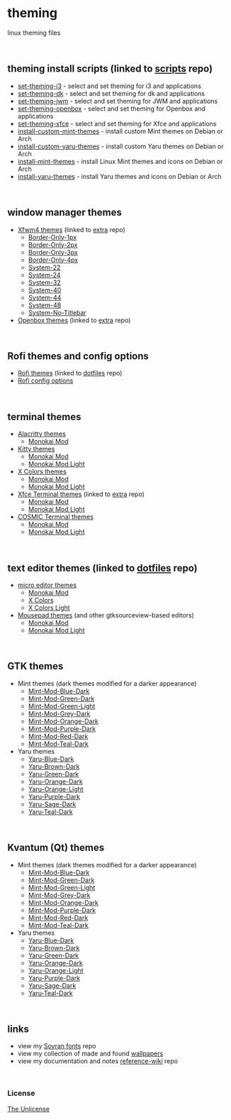 # theming

linux theming files

&nbsp;

## theming install scripts (linked to [scripts](https://github.com/e33io/scripts) repo)
- [set-theming-i3](https://github.com/e33io/scripts/blob/main/set-theming-i3.sh) - select and set theming for i3 and applications
- [set-theming-dk](https://github.com/e33io/scripts/blob/main/set-theming-dk.sh) - select and set theming for dk and applications
- [set-theming-jwm](https://github.com/e33io/scripts/blob/main/set-theming-jwm.sh) - select and set theming for JWM and applications
- [set-theming-openbox](https://github.com/e33io/scripts/blob/main/set-theming-openbox.sh) - select and set theming for Openbox and applications
- [set-theming-xfce](https://github.com/e33io/scripts/blob/main/set-theming-xfce.sh) - select and set theming for Xfce and applications
- [install-custom-mint-themes](https://github.com/e33io/scripts/blob/main/install-custom-mint-themes.sh) - install custom Mint themes on Debian or Arch
- [install-custom-yaru-themes](https://github.com/e33io/scripts/blob/main/install-custom-yaru-themes.sh) - install custom Yaru themes on Debian or Arch
- [install-mint-themes](https://github.com/e33io/scripts/blob/main/install-mint-themes.sh) - install Linux Mint themes and icons on Debian or Arch
- [install-yaru-themes](https://github.com/e33io/scripts/blob/main/install-yaru-themes.sh) - install Yaru themes and icons on Debian or Arch

&nbsp;

## window manager themes
- [Xfwm4 themes](https://github.com/e33io/extra/blob/main/xfce/usr/share/themes) (linked to [extra](https://github.com/e33io/extra) repo)
	- [Border-Only-1px](https://github.com/e33io/extra/blob/main/xfce/usr/share/themes/Border-Only-1px)
	- [Border-Only-2px](https://github.com/e33io/extra/blob/main/xfce/usr/share/themes/Border-Only-2px)
	- [Border-Only-3px](https://github.com/e33io/extra/blob/main/xfce/usr/share/themes/Border-Only-3px)
	- [Border-Only-4px](https://github.com/e33io/extra/blob/main/xfce/usr/share/themes/Border-Only-4px)
	- [System-22](https://github.com/e33io/extra/blob/main/xfce/usr/share/themes/System-22)
	- [System-24](https://github.com/e33io/extra/blob/main/xfce/usr/share/themes/System-24)
	- [System-32](https://github.com/e33io/extra/blob/main/xfce/usr/share/themes/System-32)
	- [System-40](https://github.com/e33io/extra/blob/main/xfce/usr/share/themes/System-40)
	- [System-44](https://github.com/e33io/extra/blob/main/xfce/usr/share/themes/System-44)
	- [System-48](https://github.com/e33io/extra/blob/main/xfce/usr/share/themes/System-48)
	- [System-No-Titlebar](https://github.com/e33io/extra/blob/main/xfce/usr/share/themes/System-No-Titlebar)
- [Openbox themes](https://github.com/e33io/extra/tree/main/openbox/.themes) (linked to [extra](https://github.com/e33io/extra) repo)

&nbsp;

## Rofi themes and config options
- [Rofi themes](https://github.com/e33io/dotfiles/blob/main/.config/rofi/themes) (linked to [dotfiles](https://github.com/e33io/dotfiles) repo)
- [Rofi config options](https://github.com/e33io/theming/blob/main/rofi/rofi-config-options.md)

&nbsp;

## terminal themes
- [Alacritty themes](https://github.com/e33io/theming/blob/main/terminal/alacritty-themes.md)
	- [Monokai Mod](https://github.com/e33io/theming/blob/main/terminal/alacritty-themes.md#monokai-mod)
- [Kitty themes](https://github.com/e33io/theming/blob/main/terminal/kitty-themes.md)
	- [Monokai Mod](https://github.com/e33io/theming/blob/main/terminal/kitty-themes.md#monokai-mod)
	- [Monokai Mod Light](https://github.com/e33io/theming/blob/main/terminal/kitty-themes.md#monokai-mod-light)
- [X Colors themes](https://github.com/e33io/theming/blob/main/terminal/x-colors-themes.md)
	- [Monokai Mod](https://github.com/e33io/theming/blob/main/terminal/x-colors-themes.md#monokai-mod)
	- [Monokai Mod Light](https://github.com/e33io/theming/blob/main/terminal/x-colors-themes.md#monokai-mod-light)
- [Xfce Terminal themes](https://github.com/e33io/extra/blob/main/xfce/usr/share/xfce4/terminal/colorschemes) (linked to [extra](https://github.com/e33io/extra) repo)
	- [Monokai Mod](https://github.com/e33io/extra/blob/main/xfce/usr/share/xfce4/terminal/colorschemes/monokai-mod.theme)
	- [Monokai Mod Light](https://github.com/e33io/extra/blob/main/xfce/usr/share/xfce4/terminal/colorschemes/monokai-mod-light.theme)
- [COSMIC Terminal themes](https://github.com/e33io/theming/tree/main/terminal/cosmic-themes)
	- [Monokai Mod](https://github.com/e33io/theming/blob/main/terminal/cosmic-themes/Monokai-Mod.ron)
	- [Monokai Mod Light](https://github.com/e33io/theming/blob/main/terminal/cosmic-themes/Monokai-Mod-Light.ron)

&nbsp;

## text editor themes (linked to [dotfiles](https://github.com/e33io/dotfiles) repo)
- [micro editor themes](https://github.com/e33io/dotfiles/blob/main/.config/micro/colorschemes)
	- [Monokai Mod](https://github.com/e33io/dotfiles/blob/main/.config/micro/colorschemes/monokai-mod.micro)
	- [X Colors](https://github.com/e33io/dotfiles/blob/main/.config/micro/colorschemes/x-colors.micro)
	- [X Colors Light](https://github.com/e33io/dotfiles/blob/main/.config/micro/colorschemes/x-colors-light.micro)
- [Mousepad themes](https://github.com/e33io/dotfiles/blob/main/usr/share/gtksourceview-4/styles) (and other gtksourceview-based editors)
	- [Monokai Mod](https://github.com/e33io/dotfiles/blob/main/usr/share/gtksourceview-4/styles/monokai-mod.xml)
	- [Monokai Mod Light](https://github.com/e33io/dotfiles/blob/main/usr/share/gtksourceview-4/styles/monokai-mod-light.xml)

&nbsp;

## GTK themes
- Mint themes (dark themes modified for a darker appearance)
	- [Mint-Mod-Blue-Dark](https://github.com/e33io/theming/blob/main/gtk/Mint-Mod-Blue-Dark)
	- [Mint-Mod-Green-Dark](https://github.com/e33io/theming/blob/main/gtk/Mint-Mod-Green-Dark)
	- [Mint-Mod-Green-Light](https://github.com/e33io/theming/blob/main/gtk/Mint-Mod-Green-Light)
	- [Mint-Mod-Grey-Dark](https://github.com/e33io/theming/blob/main/gtk/Mint-Mod-Grey-Dark)
	- [Mint-Mod-Orange-Dark](https://github.com/e33io/theming/blob/main/gtk/Mint-Mod-Orange-Dark)
	- [Mint-Mod-Purple-Dark](https://github.com/e33io/theming/blob/main/gtk/Mint-Mod-Purple-Dark)
	- [Mint-Mod-Red-Dark](https://github.com/e33io/theming/blob/main/gtk/Mint-Mod-Red-Dark)
	- [Mint-Mod-Teal-Dark](https://github.com/e33io/theming/blob/main/gtk/Mint-Mod-Teal-Dark)
- Yaru themes
	- [Yaru-Blue-Dark](https://github.com/e33io/theming/blob/main/gtk/Yaru-blue-dark)
	- [Yaru-Brown-Dark](https://github.com/e33io/theming/blob/main/gtk/Yaru-wartybrown-dark)
	- [Yaru-Green-Dark](https://github.com/e33io/theming/blob/main/gtk/Yaru-viridian-dark)
	- [Yaru-Orange-Dark](https://github.com/e33io/theming/blob/main/gtk/Yaru-dark)
	- [Yaru-Orange-Light](https://github.com/e33io/theming/blob/main/gtk/Yaru)
	- [Yaru-Purple-Dark](https://github.com/e33io/theming/blob/main/gtk/Yaru-purple-dark)
	- [Yaru-Sage-Dark](https://github.com/e33io/theming/blob/main/gtk/Yaru-sage-dark)
	- [Yaru-Teal-Dark](https://github.com/e33io/theming/blob/main/gtk/Yaru-prussiangreen-dark)

&nbsp;

## Kvantum (Qt) themes
- Mint themes (dark themes modified for a darker appearance)
	- [Mint-Mod-Blue-Dark](https://github.com/e33io/theming/blob/main/Kvantum/Mint-Mod-Blue-Dark)
	- [Mint-Mod-Green-Dark](https://github.com/e33io/theming/blob/main/Kvantum/Mint-Mod-Green-Dark)
	- [Mint-Mod-Green-Light](https://github.com/e33io/theming/blob/main/Kvantum/Mint-Mod-Green-Light)
	- [Mint-Mod-Grey-Dark](https://github.com/e33io/theming/blob/main/Kvantum/Mint-Mod-Grey-Dark)
	- [Mint-Mod-Orange-Dark](https://github.com/e33io/theming/blob/main/Kvantum/Mint-Mod-Orange-Dark)
	- [Mint-Mod-Purple-Dark](https://github.com/e33io/theming/blob/main/Kvantum/Mint-Mod-Purple-Dark)
	- [Mint-Mod-Red-Dark](https://github.com/e33io/theming/blob/main/Kvantum/Mint-Mod-Red-Dark)
	- [Mint-Mod-Teal-Dark](https://github.com/e33io/theming/blob/main/Kvantum/Mint-Mod-Teal-Dark)
- Yaru themes
	- [Yaru-Blue-Dark](https://github.com/e33io/theming/blob/main/Kvantum/Yaru-blue-dark)
	- [Yaru-Brown-Dark](https://github.com/e33io/theming/blob/main/Kvantum/Yaru-wartybrown-dark)
	- [Yaru-Green-Dark](https://github.com/e33io/theming/blob/main/Kvantum/Yaru-viridian-dark)
	- [Yaru-Orange-Dark](https://github.com/e33io/theming/blob/main/Kvantum/Yaru-orange-dark)
	- [Yaru-Orange-Light](https://github.com/e33io/theming/blob/main/Kvantum/Yaru-orange)
	- [Yaru-Purple-Dark](https://github.com/e33io/theming/blob/main/Kvantum/Yaru-purple-dark)
	- [Yaru-Sage-Dark](https://github.com/e33io/theming/blob/main/Kvantum/Yaru-sage-dark)
	- [Yaru-Teal-Dark](https://github.com/e33io/theming/blob/main/Kvantum/Yaru-prussiangreen-dark)

&nbsp;

## links
- view my [Sovran fonts](https://github.com/e33io/sovran-fonts) repo
- view my collection of made and found [wallpapers](https://i.e33.io/wallpapers)
- view my documentation and notes [reference-wiki](https://github.com/e33io/reference-wiki) repo

&nbsp;

### License
[The Unlicense](https://github.com/e33io/theming/blob/main/LICENSE)

